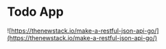 
# Todo App

![https://thenewstack.io/make-a-restful-json-api-go/](https://thenewstack.io/make-a-restful-json-api-go/)